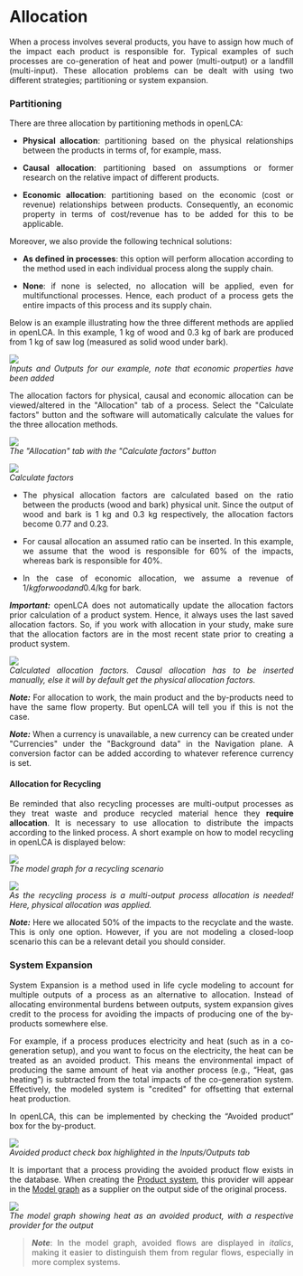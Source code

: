 
# Allocation

<div style='text-align: justify;'>


When a process involves several products, you have to assign how much of the impact each product is responsible for. Typical examples of such processes are co-generation of heat and power (multi-output) or a landfill (multi-input). These allocation problems can be dealt with using two different strategies; partitioning or system expansion. 

### Partitioning

There are three allocation by partitioning methods in openLCA:

-   **Physical allocation**: partitioning based on the physical relationships between the products in terms of, for example, mass. 

-   **Causal allocation**: partitioning based on assumptions or former research on the relative impact of different products.

-   **Economic allocation**: partitioning based on the economic (cost or revenue) relationships between products. Consequently, an economic property in terms of cost/revenue has to be added for this to be applicable. 

Moreover, we also provide the following technical solutions:

-   **As defined in processes**: this option will perform allocation according to the method used in each individual process along the supply chain.

- **None**: if none is selected, no allocation will be applied, even for multifunctional processes. Hence, each product of a process gets the entire impacts of this process and its supply chain.

Below is an example illustrating how the three different methods are applied in openLCA. In this example, 1 kg of wood and 0.3 kg of bark are produced from 1 kg of saw log (measured as solid wood under bark).

![](./media/allocation_example_inputs_outputs.png)
<br>_Inputs and Outputs for our example, note that economic properties have been added_

The allocation factors for physical, causal and economic allocation can be viewed/altered in the "Allocation" tab of a process. Select the "Calculate factors" button and the software will automatically calculate the values for the three allocation methods. 

![](./media/allocation_example_allocation_tab_calculation_button.png)
<br>_The "Allocation" tab with the "Calculate factors" button_

![](./media/allocation_example_calculation_tab.png)
<br>_Calculate factors_

- The physical allocation factors are calculated based on the ratio between the products (wood and bark) physical unit. Since the output of wood and bark is 1 kg and 0.3 kg respectively, the allocation factors become 0.77 and 0.23.

- For causal allocation an assumed ratio can be inserted. In this example, we assume that the wood is responsible for 60% of the impacts, whereas bark is responsible for 40%. 

- In the case of economic allocation, we assume a revenue of 1$/kg for wood and 0.4$/kg for bark.

_**Important:**_ openLCA does not automatically update the allocation factors prior calculation of a product system. Hence, it always uses the last saved allocation factors. So, if you work with allocation in your study, make sure that the allocation factors are in the most recent state prior to creating a product system.


![](./media/allocation_example_calculated_factors.png)
<br>_Calculated allocation factors. Causal allocation has to be inserted manually, else it will by default get the physical allocation factors._

_**Note:**_ For allocation to work, the main product and the by-products need to have the same flow property. But openLCA will tell you if this is not the case.

_**Note:**_ When a currency is unavailable, a new currency can be created under "Currencies" under the "Background data" in the Navigation plane. A conversion factor can be added according to whatever reference currency is set.

#### Allocation for Recycling

Be reminded that also recycling processes are multi-output processes as they treat waste and produce recycled material hence they **require allocation**. It is necessary to use allocation to distribute the impacts according to the linked process. A short example on how to model recycling in openLCA is displayed below:

![](./media/recycling_model_graph.png)
<br>_The model graph for a recycling scenario_

![](./media/allocation_recycling.png)
<br>_As the recycling process is a multi-output process allocation is needed! Here, physical allocation was applied._

_**Note:**_ Here we allocated 50% of the impacts to the recyclate and the waste. This is only one option. However, if you are not modeling a closed-loop scenario this can be a relevant detail you should consider.

### System Expansion

System Expansion is a method used in life cycle modeling to account for multiple outputs of a process as an alternative to allocation. Instead of allocating environmental burdens between outputs, system expansion gives credit to the process for avoiding the impacts of producing one of the by-products somewhere else.

For example, if a process produces electricity and heat (such as in a co-generation setup), and you want to focus on the electricity, the heat can be treated as an avoided product. This means the environmental impact of producing the same amount of heat via another process (e.g., “Heat, gas heating”) is subtracted from the total impacts of the co-generation system. Effectively, the modeled system is "credited" for offsetting that external heat production.

In openLCA, this can be implemented by checking the “Avoided product” box for the by-product.

![](./media/avoided_example_check.png)
<br>_Avoided product check box highlighted in the Inputs/Outputs tab_

It is important that a process providing the avoided product flow exists in the database. When creating the [Product system](./prod_sys/Creating.md), this provider will appear in the [Model graph](./prod_sys/model_graph.md) as a supplier on the output side of the original process.

![](./media/avoided_example_model_graph.png)
<br>_The model graph showing heat as an avoided product, with a respective provider for the output_

>**_Note_**: In the model graph, avoided flows are displayed in *italics*, making it easier to distinguish them from regular flows, especially in more complex systems.

</div>
